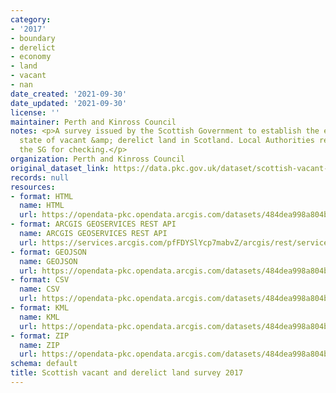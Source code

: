 ```yaml
---
category:
- '2017'
- boundary
- derelict
- economy
- land
- vacant
- nan
date_created: '2021-09-30'
date_updated: '2021-09-30'
license: ''
maintainer: Perth and Kinross Council
notes: <p>A survey issued by the Scottish Government to establish the extent &amp;
  state of vacant &amp; derelict land in Scotland. Local Authorities return data to
  the SG for checking.</p>
organization: Perth and Kinross Council
original_dataset_link: https://data.pkc.gov.uk/dataset/scottish-vacant-and-derelict-land-survey-2017
records: null
resources:
- format: HTML
  name: HTML
  url: https://opendata-pkc.opendata.arcgis.com/datasets/484dea998a804b39881940fa58596875_0
- format: ARCGIS GEOSERVICES REST API
  name: ARCGIS GEOSERVICES REST API
  url: https://services.arcgis.com/pfFDYSlYcp7mabvZ/arcgis/rest/services/Scottish_vacant_and_derelict_land_survey_2017/FeatureServer/0
- format: GEOJSON
  name: GEOJSON
  url: https://opendata-pkc.opendata.arcgis.com/datasets/484dea998a804b39881940fa58596875_0.geojson?outSR=%7B%22latestWkid%22%3A27700%2C%22wkid%22%3A27700%7D
- format: CSV
  name: CSV
  url: https://opendata-pkc.opendata.arcgis.com/datasets/484dea998a804b39881940fa58596875_0.csv?outSR=%7B%22latestWkid%22%3A27700%2C%22wkid%22%3A27700%7D
- format: KML
  name: KML
  url: https://opendata-pkc.opendata.arcgis.com/datasets/484dea998a804b39881940fa58596875_0.kml?outSR=%7B%22latestWkid%22%3A27700%2C%22wkid%22%3A27700%7D
- format: ZIP
  name: ZIP
  url: https://opendata-pkc.opendata.arcgis.com/datasets/484dea998a804b39881940fa58596875_0.zip?outSR=%7B%22latestWkid%22%3A27700%2C%22wkid%22%3A27700%7D
schema: default
title: Scottish vacant and derelict land survey 2017
---
```

